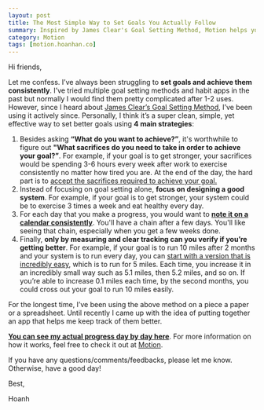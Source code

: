 ```yaml
---
layout: post
title: The Most Simple Way to Set Goals You Actually Follow
summary: Inspired by James Clear's Goal Setting Method, Motion helps you make the progress you were struggling to achieve using 4 main strategies.
category: Motion
tags: [motion.hoanhan.co]
---
```


Hi friends,

Let me confess. I’ve always been struggling to **set goals and achieve them consistently**.
I’ve tried multiple goal setting methods and habit apps in the past but normally I would find them
pretty complicated after 1-2 uses. However, since I heard about [James Clear’s Goal
Setting Method](https://jamesclear.com/goal-setting), I’ve been using it actively since.
Personally, I think it’s a super clean, simple, yet effective way to set better goals using 
**4 main strategies**:

1. Besides asking **“What do you want to achieve?”**, it's worthwhile to figure out **"What sacrifices do you need to take in order to achieve your goal?”**. For example, if your goal is to get stronger, your sacrifices would be spending 3-6 hours every week after work to exercise consistently no matter how tired you are. At the end of the day, the hard part is to [accept the sacrifices required to achieve your goal.](/what-sacrifices-you-need-achive-your-goal)
2. Instead of focusing on goal setting alone, **focus on designing a good system**. For example, if your goal is to get stronger, your system could be to exercise 3 times a week and eat healthy every day. 
3. For each day that you make a progress, you would want to [**note it on a calendar consistently**](/james-clear-on-writing-consistently). You'll have a chain after a few days. You'll like seeing that chain, especially when you get a few weeks done. 
4. Finally, **only by measuring and clear tracking can you verify if you’re getting better**. For example, if your goal is to run 10 miles after 2 months and your system is to run every day, you can [start with a version that is incredibly easy](/2-minute-rule), which is to run for 5 miles. Each time, you increase it in an incredibly small way such as 5.1 miles, then 5.2 miles, and so on. If you’re able to increase 0.1 miles each time, by the second months, you could cross out your goal to run 10 miles easily. 

For the longest time, I’ve been using the above method on a piece a paper or a spreadsheet. Until recently I came up with the idea of putting together an app that helps me keep track of them better.

**[You can see my actual progress day by day here](https://motion.hoanhan.co/goals/hoanhan)**. For more information on how it works, feel free to check it out at [Motion](https://motion.hoanhan.co).

If you have any questions/comments/feedbacks, please let me know. Otherwise, have a good day!

Best,

Hoanh
